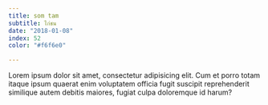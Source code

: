 ```yaml
---
title: som tam
subtitle: ไก่ชน
date: "2018-01-08"
index: 52
color: "#f6f6e0"

---
```


Lorem ipsum dolor sit amet, consectetur adipisicing elit. Cum et porro totam itaque ipsum quaerat enim voluptatem officia fugit suscipit reprehenderit similique autem debitis maiores, fugiat culpa doloremque id harum?
